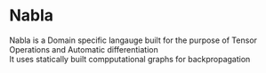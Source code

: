 # Nabla

Nabla is a Domain specific langauge built for the purpose of Tensor Operations and Automatic differentiation
<br>
It uses statically built compputational graphs for backpropagation



